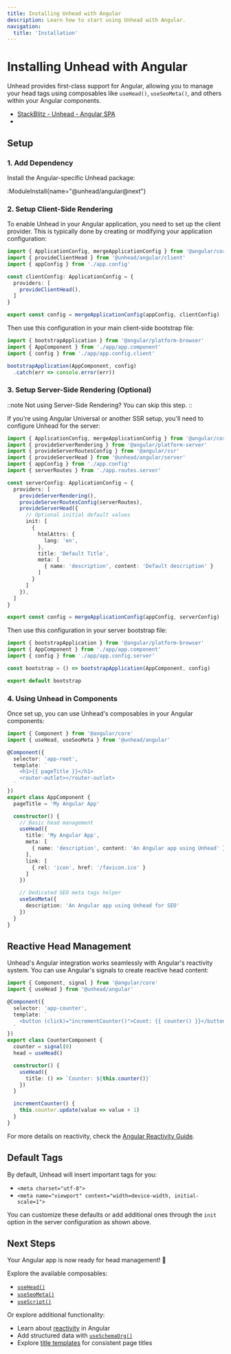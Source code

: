```yaml
---
title: Installing Unhead with Angular
description: Learn how to start using Unhead with Angular.
navigation:
  title: 'Installation'
---
```


# Installing Unhead with Angular

Unhead provides first-class support for Angular, allowing you to manage your head tags using composables like `useHead()`, `useSeoMeta()`, and others within your Angular components.
- [StackBlitz - Unhead - Angular SPA](https://stackblitz.com/edit/stackblitz-starters-e4x42yaz)
-
## Setup

### 1. Add Dependency

Install the Angular-specific Unhead package:

:ModuleInstall{name="@unhead/angular@next"}

### 2. Setup Client-Side Rendering

To enable Unhead in your Angular application, you need to set up the client provider. This is typically done by creating or modifying your application configuration:

```ts {3,7} [src/app/app.config.client.ts]
import { ApplicationConfig, mergeApplicationConfig } from '@angular/core'
import { provideClientHead } from '@unhead/angular/client'
import { appConfig } from './app.config'

const clientConfig: ApplicationConfig = {
  providers: [
    provideClientHead(),
  ]
}

export const config = mergeApplicationConfig(appConfig, clientConfig)
```

Then use this configuration in your main client-side bootstrap file:

```ts [src/main.ts]
import { bootstrapApplication } from '@angular/platform-browser'
import { AppComponent } from './app/app.component'
import { config } from './app/app.config.client'

bootstrapApplication(AppComponent, config)
  .catch(err => console.error(err))
```

### 3. Setup Server-Side Rendering (Optional)

::note
Not using Server-Side Rendering? You can skip this step.
::

If you're using Angular Universal or another SSR setup, you'll need to configure Unhead for the server:

```ts [src/app/app.config.server.ts]
import { ApplicationConfig, mergeApplicationConfig } from '@angular/core'
import { provideServerRendering } from '@angular/platform-server'
import { provideServerRoutesConfig } from '@angular/ssr'
import { provideServerHead } from '@unhead/angular/server'
import { appConfig } from './app.config'
import { serverRoutes } from './app.routes.server'

const serverConfig: ApplicationConfig = {
  providers: [
    provideServerRendering(),
    provideServerRoutesConfig(serverRoutes),
    provideServerHead({
      // Optional initial default values
      init: [
        {
          htmlAttrs: {
            lang: 'en',
          },
          title: 'Default Title',
          meta: [
            { name: 'description', content: 'Default description' }
          ]
        }
      ]
    }),
  ]
}

export const config = mergeApplicationConfig(appConfig, serverConfig)
```

Then use this configuration in your server bootstrap file:

```ts [src/main.server.ts]
import { bootstrapApplication } from '@angular/platform-browser'
import { AppComponent } from './app/app.component'
import { config } from './app/app.config.server'

const bootstrap = () => bootstrapApplication(AppComponent, config)

export default bootstrap
```

### 4. Using Unhead in Components

Once set up, you can use Unhead's composables in your Angular components:

```ts [src/app/app.component.ts]
import { Component } from '@angular/core'
import { useHead, useSeoMeta } from '@unhead/angular'

@Component({
  selector: 'app-root',
  template: `
    <h1>{{ pageTitle }}</h1>
    <router-outlet></router-outlet>
  `
})
export class AppComponent {
  pageTitle = 'My Angular App'

  constructor() {
    // Basic head management
    useHead({
      title: 'My Angular App',
      meta: [
        { name: 'description', content: 'An Angular app using Unhead' }
      ],
      link: [
        { rel: 'icon', href: '/favicon.ico' }
      ]
    })

    // Dedicated SEO meta tags helper
    useSeoMeta({
      description: 'An Angular app using Unhead for SEO'
    })
  }
}
```

## Reactive Head Management

Unhead's Angular integration works seamlessly with Angular's reactivity system. You can use Angular's signals to create reactive head content:

```ts [src/app/counter.component.ts]
import { Component, signal } from '@angular/core'
import { useHead } from '@unhead/angular'

@Component({
  selector: 'app-counter',
  template: `
    <button (click)="incrementCounter()">Count: {{ counter() }}</button>
  `
})
export class CounterComponent {
  counter = signal(0)
  head = useHead()

  constructor() {
    useHead({
      title: () => `Counter: ${this.counter()}`
    })
  }

  incrementCounter() {
    this.counter.update(value => value + 1)
  }
}
```

For more details on reactivity, check the [Angular Reactivity Guide](/docs/angular/guides/reactivity).

## Default Tags

By default, Unhead will insert important tags for you:

- `<meta charset="utf-8">`
- `<meta name="viewport" content="width=device-width, initial-scale=1">`

You can customize these defaults or add additional ones through the `init` option in the server configuration as shown above.

## Next Steps

Your Angular app is now ready for head management! 🎉

Explore the available composables:
- [`useHead()`](/docs/api/use-head)
- [`useSeoMeta()`](/docs/api/use-seo-meta)
- [`useScript()`](/docs/api/use-script)

Or explore additional functionality:
- Learn about [reactivity](/docs/angular/guides/reactivity) in Angular
- Add structured data with [`useSchemaOrg()`](/docs/api/use-schema-org)
- Explore [title templates](/docs/guides/titles) for consistent page titles
